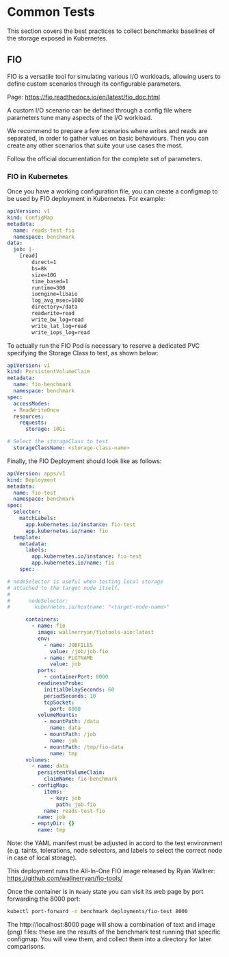 # Common Tests

This section covers the best practices to collect benchmarks baselines of the storage exposed in Kubernetes.

## FIO

FIO is a versatile tool for simulating various I/O workloads, allowing users to define custom scenarios
through its configurable parameters.

Page: https://fio.readthedocs.io/en/latest/fio_doc.html

A custom I/O scenario can be defined through a config file where parameters tune many aspects of the
I/O workload.

We recommend to prepare a few scenarios where writes and reads are separated, in order to gather
values on basic behaviours. Then you can create any other scenarios that suite your use cases the most.

Follow the official documentation for the complete set of parameters.

### FIO in Kubernetes

Once you have a working configuration file, you can create a configmap to be used by FIO deployment
in Kubernetes. For example:

```yaml
apiVersion: v1
kind: ConfigMap
metadata:
  name: reads-test-fio
  namespace: benchmark
data:
  job: |-
    [read]
        direct=1
        bs=8k
        size=10G
        time_based=1
        runtime=300
        ioengine=libaio
        log_avg_msec=1000
        directory=/data
        readwrite=read
        write_bw_log=read
        write_lat_log=read
        write_iops_log=read
```

To actually run the FIO Pod is necessary to reserve a dedicated PVC specifying the Storage Class
to test, as shown below:

```yaml
apiVersion: v1
kind: PersistentVolumeClaim
metadata:
  name: fio-benchmark
  namespace: benchmark
spec:
  accessModes:
  - ReadWriteOnce
  resources:
    requests:
      storage: 10Gi

# Select the storageClass to test
  storageClassName: <storage-class-name>
```

Finally, the FIO Deployment should look like as follows:

```yaml
apiVersion: apps/v1
kind: Deployment
metadata:
  name: fio-test
  namespace: benchmark
spec:
  selector:
    matchLabels:
      app.kubernetes.io/instance: fio-test
      app.kubernetes.io/name: fio
  template:
    metadata:
      labels:
        app.kubernetes.io/instance: fio-test
        app.kubernetes.io/name: fio
    spec:

# nodeSelector is useful when testing local storage
# attached to the target node itself.
#
#      nodeSelector:
#        kubernetes.io/hostname: "<target-node-name>"

      containers:
        - name: fio
          image: wallnerryan/fiotools-aio:latest
          env:
            - name: JOBFILES
              value: /job/job.fio
            - name: PLOTNAME
              value: job
          ports:
            - containerPort: 8000
          readinessProbe:
            initialDelaySeconds: 60
            periodSeconds: 10
            tcpSocket:
              port: 8000
          volumeMounts:
            - mountPath: /data
              name: data
            - mountPath: /job
              name: job
            - mountPath: /tmp/fio-data
              name: tmp
      volumes:
        - name: data
          persistentVolumeClaim:
            claimName: fio-benchmark
        - configMap:
            items:
              - key: job
                path: job.fio
            name: reads-test-fio
          name: job
        - emptyDir: {}
          name: tmp
```

Note: the YAML manifest must be adjusted in accord to the test environment (e.g. taints, tolerations,
node selectors, and labels to select the correct node in case of local storage).

This deployment runs the All-In-One FIO image released by Ryan Wallner:
https://github.com/wallnerryan/fio-tools/

Once the container is in `Ready` state you can visit its web page by port forwarding the 8000 port:

```sh
kubectl port-forward -n benchmark deployments/fio-test 8000
```

The http://localhost:8000 page will show a combination of text and image (png) files: these are the
results of the benchmark test running that specific configmap. You will view them, and collect them
into a directory for later comparisons.

